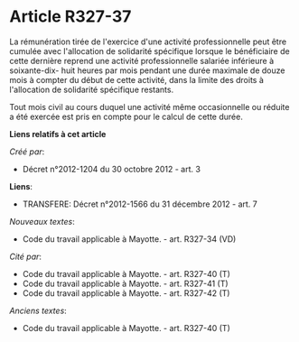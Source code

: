 # Article R327-37

La rémunération tirée de l'exercice d'une activité professionnelle peut être cumulée avec l'allocation de solidarité
spécifique lorsque le bénéficiaire de cette dernière reprend une activité professionnelle salariée inférieure à soixante-dix-
huit heures par mois pendant une durée maximale de douze mois à compter du début de cette activité, dans la limite des droits
à l'allocation de solidarité spécifique restants. 

Tout mois civil au cours duquel une activité même occasionnelle ou réduite a été exercée est pris en compte pour le calcul de
cette durée.

**Liens relatifs à cet article**

_Créé par_:

  - Décret n°2012-1204 du 30 octobre 2012 - art. 3

**Liens**:

  - TRANSFERE: Décret n°2012-1566 du 31 décembre 2012 - art. 7

_Nouveaux textes_:

  - Code du travail applicable à Mayotte. - art. R327-34 (VD)

_Cité par_:

  - Code du travail applicable à Mayotte. - art. R327-40 (T)
  - Code du travail applicable à Mayotte. - art. R327-41 (T)
  - Code du travail applicable à Mayotte. - art. R327-42 (T)

_Anciens textes_:

  - Code du travail applicable à Mayotte. - art. R327-40 (T)
